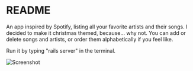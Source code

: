 # README

An app inspired by Spotify, listing all your favorite artists and their songs. I decided to make it christmas themed, because... why not.
You can add or delete songs and artists, or order them alphabetically if you feel like.

Run it by typing "rails server" in the terminal.


![Screenshot](http://res.cloudinary.com/teateearu/image/upload/v1515590154/christmascodaisseurify_qswuqh.jpg "Optional title")
